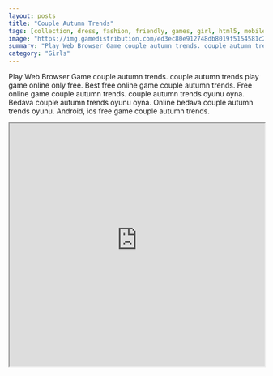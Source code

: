 ```yaml
---
layout: posts
title: "Couple Autumn Trends"
tags: [collection, dress, fashion, friendly, games, girl, html5, mobile, autumn, free, online, games, oyna, game, free, games, play, play, games]
image: "https://img.gamedistribution.com/ed3ec80e912748db8019f5154581c2c5.jpg"
summary: "Play Web Browser Game couple autumn trends. couple autumn trends play game online only free. Best free online game couple autumn trends. Free online game couple autumn trends. couple autumn trends oyunu oyna. Bedava couple autumn trends oyunu oyna. Online bedava couple autumn trends oyunu. Android, ios free game couple autumn trends."
category: "Girls"
---
```


Play Web Browser Game couple autumn trends. couple autumn trends play game online only free. Best free online game couple autumn trends. Free online game couple autumn trends. couple autumn trends oyunu oyna. Bedava couple autumn trends oyunu oyna. Online bedava couple autumn trends oyunu. Android, ios free game couple autumn trends.

<iframe width="100%" height="480px;" src="https://html5.gamedistribution.com/ed3ec80e912748db8019f5154581c2c5/"></iframe>